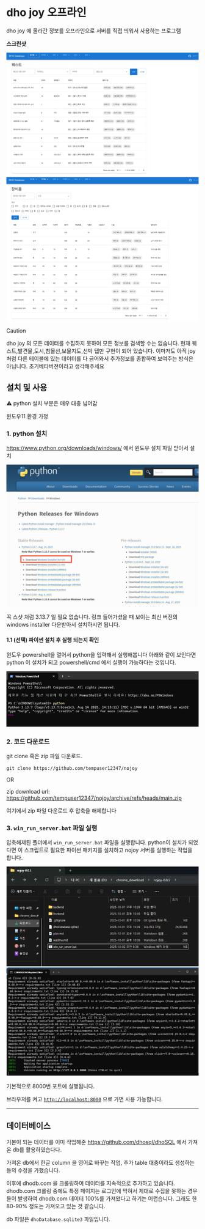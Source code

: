 # dho joy 오프라인

dho joy 에 올라간 정보를 오프라인으로 서버를 직접 띄워서 사용하는 프로그램

**스크린샷**

![](docs/스크린샷%202025-10-02%20오전%209.44.04.png)
![](docs/스크린샷%202025-10-02%20오전%209.44.17.png)

> [!CAUTION]
> dho joy 의 모든 데이터를 수집하지 못하여 모든 정보를 검색할 수는 없습니다. 현재 퀘스트,발견물,도시,침몰선,보물지도,선박 탭만 구현이 되어 있습니다. 이마저도 아직 joy 처럼 다른 테이블에 있는 데이터를 다 긁어와서 추가정보를 종합하여 보여주는 방식은 아닙니다. 초기베타버전이라고 생각해주세요

## 설치 및 사용

:warning: python 설치 부분은 매우 대충 넘어감

윈도우11 환경 가정

### 1. python 설치

https://www.python.org/downloads/windows/ 에서 윈도우 설치 파일 받아서 설치

![](docs/pythonsite.png)

꼭 스샷 처럼 3.13.7 일 필요 없습니다. 링크 들어가셨을 때 보이는 최신 버전의 windows installer 다운받아서 설치하시면 됩니다.


#### 1.1 (선택) 파이썬 설치 후 실행 되는지 확인

윈도우 powershell을 열어서 python을 입력해서 실행해봅니다
아래와 같이 보인다면 python 이 설치가 되고 powershell/cmd 에서 실행이 가능하다는 것입니다.

![](docs/powershellpython.png)


### 2. 코드 다운로드

git clone 혹은 zip 파일 다운로드.

```
git clone https://github.com/tempuser12347/nojoy
```

OR

zip download url: https://github.com/tempuser12347/nojoy/archive/refs/heads/main.zip

여기에서 zip 파일 다운로드 후 압축을 해제합니다

### 3. `win_run_server.bat` 파일 실행

압축해제된 폴더에서 `win_run_server.bat` 파일을 실행합니다.
python이 설치가 되었다면 이 스크립트로 필요한 파이썬 패키지를 설치하고 nojoy 서버를 실행하는 작업을 합니다.

![](docs/win1.png)
![](docs/win2.png)

기본적으로 8000번 포트에 실행됩니다.

브라우저를 켜고 [`http://localhost:8000`](http://localhost:8000) 으로 가면 사용 가능합니다.

----

## 데이터베이스

기본이 되는 데이터를 이미 작업해준 https://github.com/dhosql/dhoSQL 에서 가져온 db를 활용하였습다다.

가져온 db에서 한글 column 을 영어로 바꾸는 작업, 추가 table 대충이라도 생성하는 등의 수정을 가했습니다.

이후에 dhodb.com 을 크롤링하여 데이터를 지속적으로 추가하고 있습니다. dhodb.com 크롤링 중에도 특정 페이지는 로그인에 막혀서 제대로 수집을 못하는 경우들이 발생하여 dhodb.com 데이터 100%를 가져왔다고 하기는 어렵습니다. 그래도 한 80-90% 정도는 가져오고 있는 것 같습니다.

db 파일은 `dhoDatabase.sqlite3` 파일입니다.


